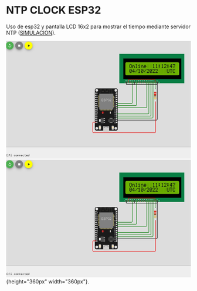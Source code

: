 # NTP CLOCK ESP32

Uso de esp32 y pantalla LCD 16x2 para mostrar el tiempo mediante servidor NTP ([SIMULACION](https://wokwi.com/projects/344601628728361555)).

![simulation](simulation.jpg 'Simulation')
![simulation](simulation.jpg "Simulation"){height="360px" width="360px"}.

